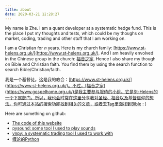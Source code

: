 ```yaml
---
title: about
date: 2020-03-21 12:28:27
---
```


My name is Zhe. I am a quant developer at a systematic hedge fund. 
This is the place I put my thoughts and tests, which could be my thoughs on market, coding, trading and other stuff that I am working on.

I am a Christian for $n$ years. Here is my church family: [https://www.st-helens.org.uk/](https://www.st-helens.org.uk/). And I am heavily envolved in the Chinese group in the church: [福音之家](https://www.gospelhome.org.uk/). Hence I also share my though on Bible and Christian faith. You find them by using the search function to search Bible/Christian/faith. 

我是一个基督徒，这是我的教会：[https://www.st-helens.org.uk/](https://www.st-helens.org.uk/)。不过，[福音之家](https://www.gospelhome.org.uk/)是我主要参与服侍的小组。它是St-Helens的一个下属部门。所以，我也会时常在这里分享我对圣经、福音以及基督信仰的想法。你可通过本站的搜索功能找到相关的文章，或者去Tag里面找到Bible : )

Here are something on github:

- [The code of this website](https://github.com/wangzhe3224/wangzhe3224.github.io/tree/hexo-source)
- [pysound: some tool I used to play sounds](https://github.com/wangzhe3224/pysound)
- [vnpy: a systematic trading tool I used to work with](https://github.com/vnpy/vnpy)
- [缠论的Python](https://github.com/wangzhe3224/chanlun)
